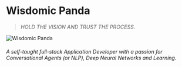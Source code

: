 # Wisdomic Panda
> *HOLD THE VISION AND TRUST THE PROCESS.*

![Wisdomic Panda](https://github.com/robagwe/wisdomic-panda/blob/master/panda.png)


###### A self-taught full-stack Application Developer with a passion for Conversational Agents (or NLP), Deep Neural Networks and Learning.
